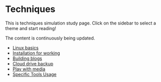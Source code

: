 # Techniques

This is techniques simulation study page. Click on the sidebar to select a theme and start reading!

The content is continuously being updated.

  - [Linux basics](/techniques/Linux-fundamental.md)
  - [Installation for working](/techniques/Prepare-for-the-computer.md)
  - [Building blogs](/techniques/Building-blogs.md)
  - [Cloud drive backup](/techniques/Cloud-backup.md)
  - [Play with media](/techniques/Deal-with-media.md)
  - [Specific Tools Usage](/techniques/Specific-Software-Usage.md)
